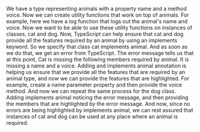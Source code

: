 We have a type representing animals with a property name and a method voice.
Now we can create utility functions that work on top of animals.
For example, here we have a log function that logs out the animal's name and voice.
Now we want to be able to use these utility functions on instances of classes, cat and dog.
Now, TypeScript can help ensure that cat and dog provide all the features required by an animal by
using an implements keyword.
So we specify that class cat implements animal.
And as soon as we do that, we get an error from TypeScript.
The error message tells us that at this point, Cat is missing the following members required by animal.
It is missing a name and a voice.
Adding and implements animal annotation is helping us ensure that we provide all the features that are
required by an animal type, and now we can provide the features that are highlighted.
For example, create a name parameter property and then provide the voice method.
And now we can repeat the same process for the dog class.
Adding implements animal noticing the error message, and then providing the members that are highlighted
by the error message.
And now, since no errors are being highlighted by implements animal, we can rest assured that instances
of cat and dog can be used at any place where an animal is required.
